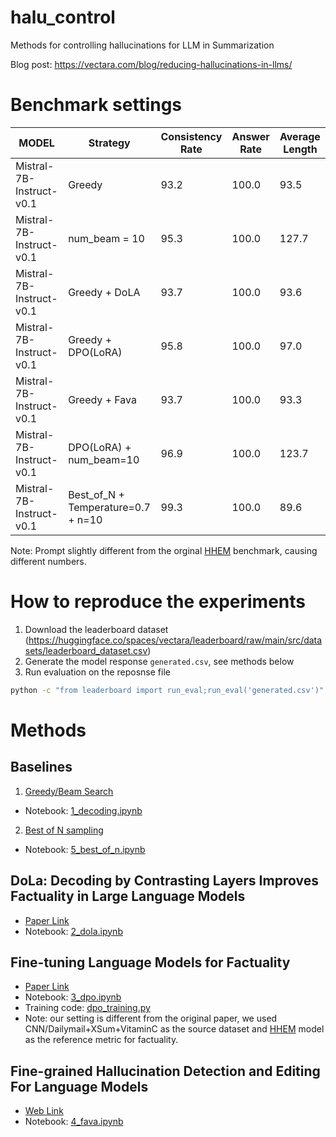 # halu_control
Methods for controlling hallucinations for LLM in Summarization

Blog post: https://vectara.com/blog/reducing-hallucinations-in-llms/

# Benchmark settings

| MODEL | Strategy | Consistency Rate | Answer Rate | Average Length |
| - | - | - | - | - |
| Mistral-7B-Instruct-v0.1 | Greedy |  93.2 | 100.0 | 93.5 | 
| Mistral-7B-Instruct-v0.1 | num_beam = 10 | 95.3 | 100.0 | 127.7 |
| Mistral-7B-Instruct-v0.1 | Greedy + DoLA | 93.7 | 100.0 | 93.6 |
| Mistral-7B-Instruct-v0.1 | Greedy + DPO(LoRA) | 95.8 | 100.0 | 97.0 |
| Mistral-7B-Instruct-v0.1 | Greedy + Fava | 93.7 | 100.0 | 93.3 |
| Mistral-7B-Instruct-v0.1 | DPO(LoRA) + num_beam=10 | 96.9 | 100.0 | 123.7 |
| Mistral-7B-Instruct-v0.1 | Best_of_N + Temperature=0.7 + n=10 | 99.3 | 100.0 | 89.6 | 

Note: Prompt slightly different from the orginal [HHEM](https://huggingface.co/spaces/vectara/leaderboard) benchmark, causing different numbers.

# How to reproduce the experiments
1. Download the leaderboard dataset (https://huggingface.co/spaces/vectara/leaderboard/raw/main/src/datasets/leaderboard_dataset.csv)
2. Generate the model response ``generated.csv``, see methods below
3. Run evaluation on the reposnse file
```bash
python -c "from leaderboard import run_eval;run_eval('generated.csv')"
```

# Methods

## Baselines
1. [Greedy/Beam Search](https://huggingface.co/blog/how-to-generate)
  - Notebook: [1_decoding.ipynb](1_decoding.ipynb)

2. [Best of N sampling](https://huggingface.co/docs/trl/main/en/best_of_n)
  - Notebook: [5_best_of_n.ipynb](5_best_of_n.ipynb)

## DoLa: Decoding by Contrasting Layers Improves Factuality in Large Language Models
- [Paper Link](https://arxiv.org/abs/2309.03883)
- Notebook: [2_dola.ipynb](2_dola.ipynb)

## Fine-tuning Language Models for Factuality
- [Paper Link](https://arxiv.org/abs/2311.08401)
- Notebook: [3_dpo.ipynb](3_dpo.ipynb)
- Training code: [dpo_training.py](dpo_training.py)
- Note: our setting is different from the original paper, we used CNN/Dailymail+XSum+VitaminC as the source dataset and [HHEM](https://huggingface.co/vectara/hallucination_evaluation_model) model as the reference metric for factuality.

## Fine-grained Hallucination Detection and Editing For Language Models
- [Web Link](https://fine-grained-hallucination.github.io/)
- Notebook: [4_fava.ipynb](4_fava.ipynb)
